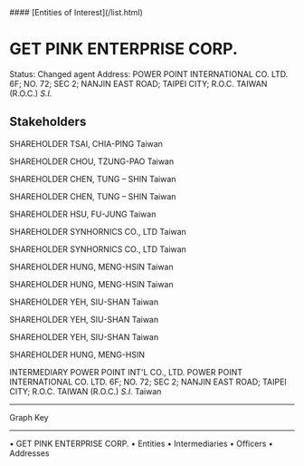 <link rel="stylesheet" type="text/css" href="../../assets/style.css">
#### [Entities of Interest](/list.html)

# GET PINK ENTERPRISE CORP.
Status: Changed agent
Address: POWER POINT INTERNATIONAL CO. LTD. 6F; NO. 72; SEC 2; NANJIN EAST ROAD; TAIPEI CITY; R.O.C. TAIWAN (R.O.C.) *S.I.*

## Stakeholders
SHAREHOLDER
TSAI, CHIA-PING
Taiwan


SHAREHOLDER
CHOU, TZUNG-PAO
Taiwan


SHAREHOLDER
CHEN, TUNG – SHIN
Taiwan


SHAREHOLDER
CHEN, TUNG – SHIN
Taiwan


SHAREHOLDER
HSU, FU-JUNG
Taiwan


SHAREHOLDER
SYNHORNICS CO., LTD
Taiwan


SHAREHOLDER
SYNHORNICS CO., LTD
Taiwan


SHAREHOLDER
HUNG, MENG-HSIN
Taiwan


SHAREHOLDER
HUNG, MENG-HSIN
Taiwan


SHAREHOLDER
YEH, SIU-SHAN
Taiwan


SHAREHOLDER
YEH, SIU-SHAN
Taiwan


SHAREHOLDER
YEH, SIU-SHAN
Taiwan


SHAREHOLDER
HUNG, MENG-HSIN


INTERMEDIARY
POWER POINT INT'L CO., LTD.
POWER POINT INTERNATIONAL CO. LTD. 6F; NO. 72; SEC 2; NANJIN EAST ROAD; TAIPEI CITY; R.O.C. TAIWAN (R.O.C.) *S.I.*
Taiwan




---



<div class="legend">
Graph Key
<hr>
<span class="focus">• GET PINK ENTERPRISE CORP.</span>
<span class="entity">• Entities</span>
<span class="intermediary">• Intermediaries</span>
<span class="officer">• Officers</span>
<span class="address">• Addresses</span>
</div>


<img src="http://eoi-graphs.s3-website-eu-west-1.amazonaws.com/GET_PINK_ENTERPRISE_CORP..png" alt="">

